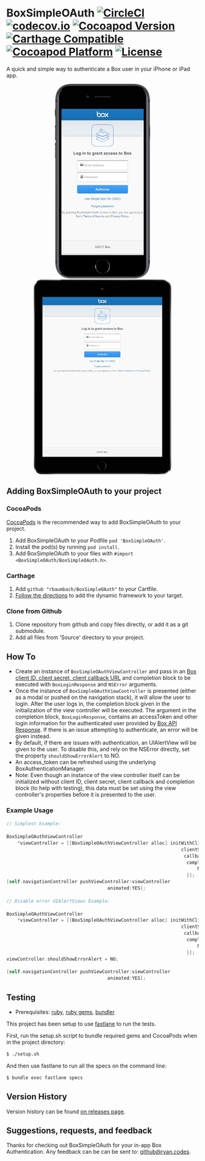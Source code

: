# BoxSimpleOAuth [![CircleCI](https://circleci.com/gh/rbaumbach/BoxSimpleOAuth.svg?style=svg)](https://circleci.com/gh/rbaumbach/BoxSimpleOAuth) [![codecov.io](https://codecov.io/github/rbaumbach/BoxSimpleOAuth/coverage.svg?branch=master)](https://codecov.io/github/rbaumbach/BoxSimpleOAuth?branch=master) [![Cocoapod Version](https://img.shields.io/cocoapods/v/BoxSimpleOAuth.svg)](http://cocoapods.org/?q=BoxSimpleOAuth) [![Carthage Compatible](https://img.shields.io/badge/Carthage-compatible-4BC51D.svg?style=flat)](https://github.com/Carthage/Carthage) [![Cocoapod Platform](https://img.shields.io/badge/platform-iOS-blue.svg)](http://cocoapods.org/?q=BoxSimpleOAuth) [![License](https://img.shields.io/dub/l/vibe-d.svg)](https://github.com/rbaumbach/BoxSimpleOAuth/blob/master/MIT-LICENSE.txt)

A quick and simple way to authenticate a Box user in your iPhone or iPad app.

<p align="center">
   <img src="https://github.com/rbaumbach/BoxSimpleOAuth/blob/master/Snapshots/iPhone7Screenshot.jpg?raw=true" alt="iPhone 7 Screenshot" width="250" height="510"/>
   <img src="https://github.com/rbaumbach/BoxSimpleOAuth/blob/master/Snapshots/iPadPro9_7Screenshot.jpg?raw=true" alt="iPad Pro 9.7 Screenshot" width="360" height="510"/>
</p>

## Adding BoxSimpleOAuth to your project

### CocoaPods

[CocoaPods](http://cocoapods.org) is the recommended way to add BoxSimpleOAuth to your project.

1.  Add BoxSimpleOAuth to your Podfile `pod 'BoxSimpleOAuth'`.
2.  Install the pod(s) by running `pod install`.
3.  Add BoxSimpleOAuth to your files with `#import <BoxSimpleOAuth/BoxSimpleOAuth.h>`.

### Carthage

1. Add `github "rbaumbach/BoxSimpleOAuth"` to your Cartfile.
2. [Follow the directions](https://github.com/Carthage/Carthage#getting-started) to add the dynamic framework to your target.

### Clone from Github

1.  Clone repository from github and copy files directly, or add it as a git submodule.
2.  Add all files from 'Source' directory to your project.

## How To

* Create an instance of `BoxSimpleOAuthViewController` and pass in an [Box client ID, client secret, client callback URL](https://developers.box.com) and completion block to be executed with `BoxLoginResponse` and `NSError` arguments.
* Once the instance of `BoxSimpleOAuthViewController` is presented (either as a modal or pushed on the navigation stack), it will allow the user to login.  After the user logs in, the completion block given in the initialization of the view controller will be executed.  The argument in the completion block, `BoxLoginResponse`, contains an accessToken and other login information for the authenticated user provided by [Box API Response](https://developers.box.com/oauth/).  If there is an issue attempting to authenticate, an error will be given instead.
* By default, if there are issues with authentication, an UIAlertView will be given to the user.  To disable this, and rely on the NSError directly, set the property `shouldShowErrorAlert` to NO.
* An access_token can be refreshed using the underlying BoxAuthenticationManager.
* Note: Even though an instance of the view controller itself can be initialized without client ID, client secret, client callback and completion block (to help with testing), this data must be set using the view controller's properties before it is presented to the user.

### Example Usage

```objective-c
// Simplest Example:

BoxSimpleOAuthViewController
    *viewController = [[BoxSimpleOAuthViewController alloc] initWithClientID:@"panchos_client_id"
                                                                clientSecret:@"shhhhhh, I'm a secret"
                                                                 callbackURL:[NSURL URLWithString:@"http://chihuahuas.dog"]
                                                                  completion:^(BoxLoginResponse *response, NSError *error) {
                                                                      NSLog(@"My Access Token is: %@", response.accessToken);
                                                                  }];
[self.navigationController pushViewController:viewController
                                     animated:YES];

// Disable error UIAlertViews Example:

BoxSimpleOAuthViewController
    *viewController = [[BoxSimpleOAuthViewController alloc] initWithClientID:@"pancho_jrs_client_id"
                                                                clientSecret:@"shhhhhh, I'm a secret"
                                                                 callbackURL:[NSURL URLWithString:@"http://your.fancy.site"]
                                                                  completion:^(BoxLoginResponse *response, NSError *error) {
                                                                      NSLog(@"My OAuth Token is: %@", response.accessToken);
                                                                  }];
viewController.shouldShowErrorAlert = NO;

[self.navigationController pushViewController:viewController
                                     animated:YES];

```

## Testing

* Prerequisites: [ruby](https://github.com/sstephenson/rbenv), [ruby gems](https://rubygems.org/pages/download), [bundler](http://bundler.io)

This project has been setup to use [fastlane](https://fastlane.tools) to run the tests.

First, run the setup.sh script to bundle required gems and CocoaPods when in the project directory:

```bash
$ ./setup.sh
```

And then use fastlane to run all the specs on the command line:

```bash
$ bundle exec fastlane specs
```

## Version History

Version history can be found [on releases page](https://github.com/rbaumbach/BoxSimpleOAuth/releases).

## Suggestions, requests, and feedback

Thanks for checking out BoxSimpleOAuth for your in-app Box Authentication.  Any feedback can be can be sent to: github@ryan.codes.

